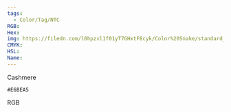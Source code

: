 ```yaml
---
tags:
  - Color/Tag/NTC
RGB:
Hex:
img: https://filedn.com/l0hpzxl1f01yT7GHxtF8cyk/Color%20Snake/standard_csv_to_svg/E6BEA5.svg
CMYK:
HSL:
Name:
---
```

Cashmere
```palette
#E6BEA5
```
RGB
